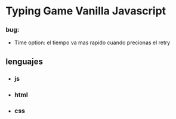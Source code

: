 # Typing Game Vanilla Javascript

### bug:

- Time option: el tiempo va mas rapido cuando precionas el retry

## lenguajes

- ### js
- ### html
- ### css
